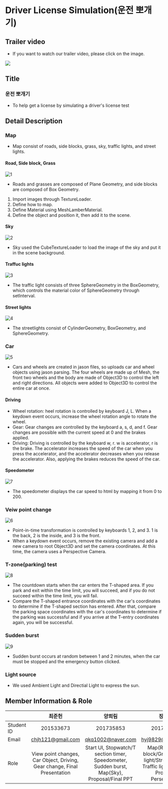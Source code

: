 Driver License Simulation(운전 뽀개기)
===

## Trailer video
* If you want to watch our trailer video, please click on the image.

[![](https://img.youtube.com/vi/fStbaCUpIW0/0.jpg)](http://www.youtube.com/watch?v=fStbaCUpIW0 "")

## Title
### 운전 뽀개기
* To help get a license by simulating a driver's license test


## Detail Description
### Map
- Map consist of roads, side blocks, grass, sky, traffic lights, and street lights.
#### Road, Side block, Grass
![1](https://github.com/JunHeon-Ch/Driver_License_Simulation/blob/main/wiki_image/1.PNG)
- Roads and grasses are composed of Plane Geometry, and side blocks are composed of Box Geometry.
1. Import images through TextureLoader.
2. Define how to map.
3. Define Material using MeshLamberMaterial.
4. Define the object and position it, then add it to the scene.
#### Sky
![2](https://github.com/JunHeon-Ch/Driver_License_Simulation/blob/main/wiki_image/2.PNG)
- Sky used the CubeTextureLoader to load the image of the sky and put it in the scene background.
#### Traffuc lights
![3](https://github.com/JunHeon-Ch/Driver_License_Simulation/blob/main/wiki_image/3.PNG)
- The traffic light consists of three SphereGeometry in the BoxGeometry, which controls the material color of SphereGeometry through setInterval.
#### Street lights
![4](https://github.com/JunHeon-Ch/Driver_License_Simulation/blob/main/wiki_image/4.PNG)
- The streetlights consist of CylinderGeometry, BoxGeometry, and SphereGeometry.


### Car
![5](https://github.com/JunHeon-Ch/Driver_License_Simulation/blob/main/wiki_image/5.PNG)
- Cars and wheels are created in jason files, so uploads car and wheel objects using jason parsing. The four wheels are made up of Mesh, the front two wheels and the body are made of Object3D to control the left and right directions. All objects were added to Object3D to control the entire car at once.
#### Driving
- Wheel rotation: heel rotation is controlled by keyboard J, L. When a keydown event occurs, increase the wheel rotation angle to rotate the wheel.
- Gear: Gear changes are controlled by the keyboard a, s, d, and f. Gear changes are possible with the current speed at 0 and the brakes applied.
- Driving: Driving is controlled by the keyboard w, r. w is accelerator, r is the brake. The accelerator increases the speed of the car when you press the accelerator, and the accelerator decreases when you release the accelerator. Also, applying the brakes reduces the speed of the car.
#### Speedometer
![7](https://github.com/JunHeon-Ch/Driver_License_Simulation/blob/main/wiki_image/7.PNG)
- The speedometer displays the car speed to html by mapping it from 0 to 200.


### Veiw point change
![6](https://github.com/JunHeon-Ch/Driver_License_Simulation/blob/main/wiki_image/6.PNG)
- Point-in-time transformation is controlled by keyboards 1, 2, and 3. 1 is the back, 2 is the inside, and 3 is the front.
- When a keydown event occurs, remove the existing camera and add a new camera to root Object3D and set the camera coordinates. At this time, the camera uses a Perspective Camera.


### T-zone(parking) test
![8](https://github.com/JunHeon-Ch/Driver_License_Simulation/blob/main/wiki_image/8.PNG)
- The countdown starts when the car enters the T-shaped area. If you park and exit within the time limit, you will succeed, and if you do not succeed within the time limit, you will fail.
- Compare the T-shaped entrance coordinates with the car's coordinates to determine if the T-shaped section has entered. After that, compare the parking space coordinates with the car's coordinates to determine if the parking was successful and if you arrive at the T-entry coordinates again, you will be successful.


### Sudden burst
![9](https://github.com/JunHeon-Ch/Driver_License_Simulation/blob/main/wiki_image/9.png)
- Sudden burst occurs at random between 1 and 2 minutes, when the car must be stopped and the emergency button clicked.


### Light source
- We used Ambient Light and Directial Light to express the sun.


## Member Information & Role
||최준헌 | 양희림 | 장하영 |
|:-|:-:|:-:|:-:|
Student ID| 201533673 | 201735853 | 201735872 |
Email |chjh121@gmail.com|qkq1002@naver.com|hyj9829@gmail.com|
Role |View point changes, Car Object, Driving, Gear change, Final Presentation|Start UI, Stopwatch/T section timer, Speedometer, Sudden burst, Map(Sky), Proposal/Final PPT|Map(Road/Side block/Grass/Traffic light/Street Lamp), Traffic light change, Proposal Persentation|
